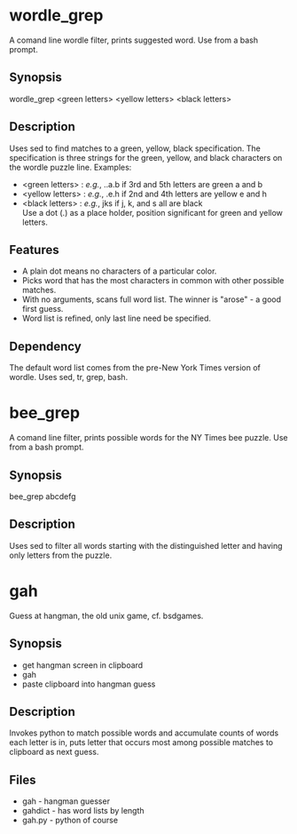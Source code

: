 wordle_grep
==

A comand line wordle filter, prints suggested word.  Use from a bash prompt.

## Synopsis

wordle_grep \<green letters\> \<yellow letters\> \<black letters\>
 
## Description
Uses sed to find matches to a green, yellow, black specification. The specification is three strings for the green, yellow, and black characters on the wordle puzzle line. Examples:
+ \<green letters\> : *e.g.*, ..a.b  if 3rd and 5th letters are green a and b  
+ \<yellow letters\> : *e.g.*, .e.h if 2nd and 4th letters are yellow e and h  
+ \<black letters\> : *e.g.*, jks if j, k, and s all are black  
Use a dot (.) as a place holder, position significant for green and yellow
letters. 

## Features
+ A plain dot means no characters of a particular color.
+ Picks word that has the most characters in common with other possible matches.
+ With no arguments, scans full word list.  The winner is "arose" - a good first guess.
+ Word list is refined, only last line need be specified.

## Dependency
The default word list comes from the pre-New York Times version of wordle.
Uses sed, tr, grep, bash.

bee_grep
==

A comand line filter, prints possible words for the NY Times bee puzzle.  Use from a bash prompt.

## Synopsis

bee_grep abcdefg

## Description

Uses sed to filter all words starting with the distinguished letter and having only letters from the puzzle.

gah
==

Guess at hangman, the old unix game, cf. bsdgames. 

## Synopsis

+ get hangman screen in clipboard
+ gah
+ paste clipboard into hangman guess

## Description

Invokes python to match possible words and accumulate counts of words each letter is in,
puts letter that occurs most among possible matches to clipboard as next guess.

## Files
+ gah - hangman guesser
+ gahdict - has word lists by length
+ gah.py - python of course
